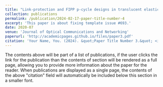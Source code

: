 ```yaml
---
title: "Link-protection and FIPP p-cycle designs in translucent elastic optical networks"
collection: publications
permalink: /publication/2024-02-17-paper-title-number-4
excerpt: 'This paper is about fixing template issue #693.'
date: 2020-07
venue: 'Journal of Optical Communications and Networking'
paperurl: 'http://academicpages.github.io/files/paper3.pdf'
citation: 'Your Name, You. (2024). &quot;Paper Title Number 3.&quot; <i>GitHub Journal of Bugs</i>. 1(3).'
---
```


The contents above will be part of a list of publications, if the user clicks the link for the publication than the contents of section will be rendered as a full page, allowing you to provide more information about the paper for the reader. When publications are displayed as a single page, the contents of the above "citation" field will automatically be included below this section in a smaller font.
